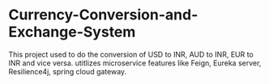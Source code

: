 # Currency-Conversion-and-Exchange-System
This project used to do the conversion of USD to INR, AUD to INR, EUR to INR and vice versa.  utitlizes microservice features like Feign, Eureka server, Resilience4j, spring cloud gateway.
